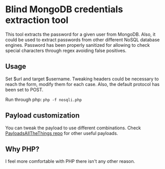 # Blind MongoDB credentials extraction tool
This tool extracts the password for a given user from MongoDB. Also, it could be used to extract passwords from other different NoSQL database engines.
Password has been properly sanitized for allowing to check special characters through regex avoiding false positives. 

## Usage
Set $url and target $username. Tweaking headers could be necessary to reach the form, modify them for each case. Also, the default protocol has been set to POST.

Run through php:
```php -f nosqli.php```

## Payload customization
You can tweak the payload to use different combinations. Check [PayloadsAllTheThings repo](https://github.com/swisskyrepo/PayloadsAllTheThings/tree/master/NoSQL%20Injection) for other useful payloads.

## Why PHP?
I feel more comfortable with PHP there isn't any other reason.